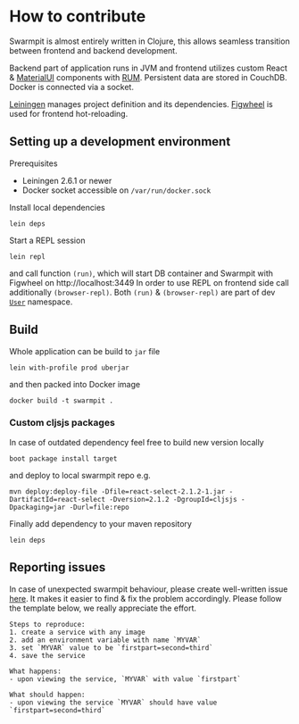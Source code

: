 # How to contribute

Swarmpit is almost entirely written in Clojure, this allows seamless transition between frontend and backend development.

Backend part of application runs in JVM and frontend utilizes custom React & [MaterialUI](http://www.material-ui.com/) components with [RUM](https://github.com/tonsky/rum). Persistent data are stored in CouchDB. Docker is connected via a
socket.

[Leiningen](https://leiningen.org) manages project definition and its dependencies. [Figwheel](https://github.com/bhauman/lein-figwheel) is used for frontend hot-reloading.

## Setting up a development environment

Prerequisites
- Leiningen 2.6.1 or newer
- Docker socket accessible on `/var/run/docker.sock`

Install local dependencies

```
lein deps
```

Start a REPL session

```
lein repl
```

and call function `(run)`, which will start DB container and Swarmpit with Figwheel on http://localhost:3449
In order to use REPL on frontend side call additionally `(browser-repl)`. Both `(run)` & `(browser-repl)` are
part of dev [`User`](dev/user.clj) namespace.

## Build

Whole application can be build to `jar` file 

```
lein with-profile prod uberjar
```

and then packed into Docker image

```
docker build -t swarmpit .
```

### Custom cljsjs packages

In case of outdated dependency feel free to build new version locally 

```
boot package install target
```

and deploy to local swarmpit repo e.g.

```
mvn deploy:deploy-file -Dfile=react-select-2.1.2-1.jar -DartifactId=react-select -Dversion=2.1.2 -DgroupId=cljsjs -Dpackaging=jar -Durl=file:repo
```

Finally add dependency to your maven repository

```
lein deps
```

## Reporting issues

In case of unexpected swarmpit behaviour, please create well-written issue [here](https://github.com/swarmpit/swarmpit/issues/new). It makes it easier to find & fix the problem accordingly. Please follow the template below, we really appreciate the effort.
```
Steps to reproduce:
1. create a service with any image
2. add an environment variable with name `MYVAR`
3. set `MYVAR` value to be `firstpart=second=third`
4. save the service

What happens:
- upon viewing the service, `MYVAR` with value `firstpart` 

What should happen:
- upon viewing the service `MYVAR` should have value `firstpart=second=third`
```

